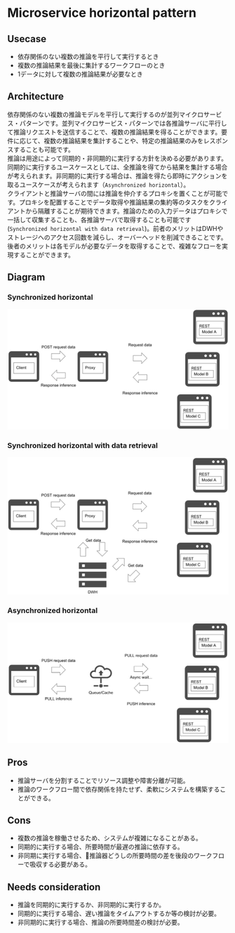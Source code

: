 # Microservice horizontal pattern

## Usecase
- 依存関係のない複数の推論を平行して実行するとき
- 複数の推論結果を最後に集計するワークフローのとき
- 1データに対して複数の推論結果が必要なとき

## Architecture
依存関係のない複数の推論モデルを平行して実行するのが並列マイクロサービス・パターンです。並列マイクロサービス・パターンでは各推論サーバに平行して推論リクエストを送信することで、複数の推論結果を得ることができます。要件に応じて、複数の推論結果を集計することや、特定の推論結果のみをレスポンスすることも可能です。<br>
推論は用途によって同期的・非同期的に実行する方針を決める必要があります。同期的に実行するユースケースとしては、全推論を得てから結果を集計する場合が考えられます。非同期的に実行する場合は、推論を得たら即時にアクションを取るユースケースが考えられます（`Asynchronized horizontal`）。<br>
クライアントと推論サーバの間には推論を仲介するプロキシを置くことが可能です。プロキシを配置することでデータ取得や推論結果の集約等のタスクをクライアントから隔離することが期待できます。推論のための入力データはプロキシで一括して収集することも、各推論サーバで取得することも可能です(`Synchronized horizontal with data retrieval`)。前者のメリットはDWHやストレージへのアクセス回数を減らし、オーバーヘッドを削減できることです。後者のメリットは各モデルが必要なデータを取得することで、複雑なフローを実現することができます。

## Diagram
### Synchronized horizontal
![diagram1](diagram1.png)

### Synchronized horizontal with data retrieval
![diagram2](diagram2.png)

### Asynchronized horizontal
![diagram3](diagram3.png)

## Pros
- 推論サーバを分割することでリソース調整や障害分離が可能。
- 推論のワークフロー間で依存関係を持たせず、柔軟にシステムを構築することができる。

## Cons
- 複数の推論を稼働させるため、システムが複雑になることがある。
- 同期的に実行する場合、所要時間が最遅の推論に依存する。
- 非同期に実行する場合、推論器どうしの所要時間の差を後段のワークフローで吸収する必要がある。

## Needs consideration
- 推論を同期的に実行するか、非同期的に実行するか。
- 同期的に実行する場合、遅い推論をタイムアウトするか等の検討が必要。
- 非同期的に実行する場合、推論の所要時間差の検討が必要。